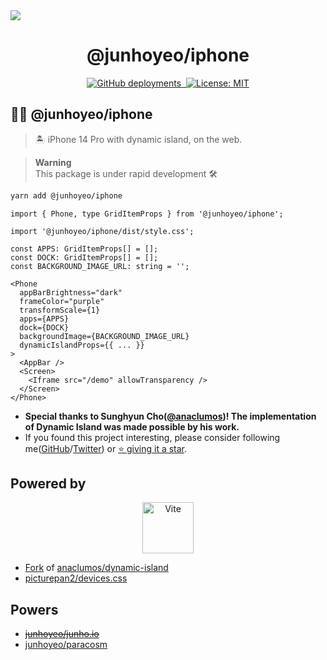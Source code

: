 <a href="https://iphone.junho.io">
  <img src="https://iphone.junho.io/og-image.jpg" />
</a>

<p align="center">
  <h1 align="center">
    @junhoyeo/iphone
  </h1>
</p>

<p align="center">
  <a href="https://iphone.junho.io">
    <img alt="GitHub deployments" src="https://img.shields.io/github/deployments/junhoyeo/iphone/production?color=%23000000&label=deploy&logo=Vercel&logoColor=white&style=for-the-badge&labelColor=000" />
  </a>
   <a aria-label="NPM version" href="https://www.npmjs.com/package/@junhoyeo/iphone">
    <img alt="" src="https://img.shields.io/npm/v/@junhoyeo/iphone.svg?style=for-the-badge&labelColor=000000">
  </a>
  <a href="https://opensource.org/licenses/MIT">
    <img alt="License: MIT" src="https://img.shields.io/badge/License-MIT-brightgreen.svg?style=for-the-badge&labelColor=000" />
  </a>
</p>

## 🏴‍☠️ @junhoyeo/iphone

> 🏝️ iPhone 14 Pro with dynamic island, on the web.

> **Warning**<br/>
> This package is under rapid development 🛠

```bash
yarn add @junhoyeo/iphone
```

```tsx
import { Phone, type GridItemProps } from '@junhoyeo/iphone';

import '@junhoyeo/iphone/dist/style.css';

const APPS: GridItemProps[] = [];
const DOCK: GridItemProps[] = [];
const BACKGROUND_IMAGE_URL: string = '';

<Phone
  appBarBrightness="dark"
  frameColor="purple"
  transformScale={1}
  apps={APPS}
  dock={DOCK}
  backgroundImage={BACKGROUND_IMAGE_URL}
  dynamicIslandProps={{ ... }}
>
  <AppBar />
  <Screen>
    <Iframe src="/demo" allowTransparency />
  </Screen>
</Phone>
```

- **Special thanks to Sunghyun Cho([@anaclumos](https://github.com/anaclumos))! The implementation of Dynamic Island was made possible by his work.**
- If you found this project interesting, please consider following me([GitHub](https://github.com/junhoyeo)/[Twitter](https://twitter.com/_junhoyeo)) or [⭐️ giving it a star](https://github.com/junhoyeo/iphone/stargazers).

## Powered by

<p align="center">
  <a href="https://vitejs.dev">
    <img alt="Vite" src="https://camo.githubusercontent.com/61e102d7c605ff91efedb9d7e47c1c4a07cef59d3e1da202fd74f4772122ca4e/68747470733a2f2f766974656a732e6465762f6c6f676f2e737667" height="82px" />
  </a>
</p>

- [Fork](https://github.com/junhoyeo/dynamic-island) of [anaclumos/dynamic-island](https://github.com/anaclumos/dynamic-island)
- [picturepan2/devices.css](https://github.com/picturepan2/devices.css)

## Powers

- ~~[junhoyeo/junho.io](https://github.com/junhoyeo/junho.io)~~
- [junhoyeo/paracosm](https://github.com/junhoyeo/paracosm)
